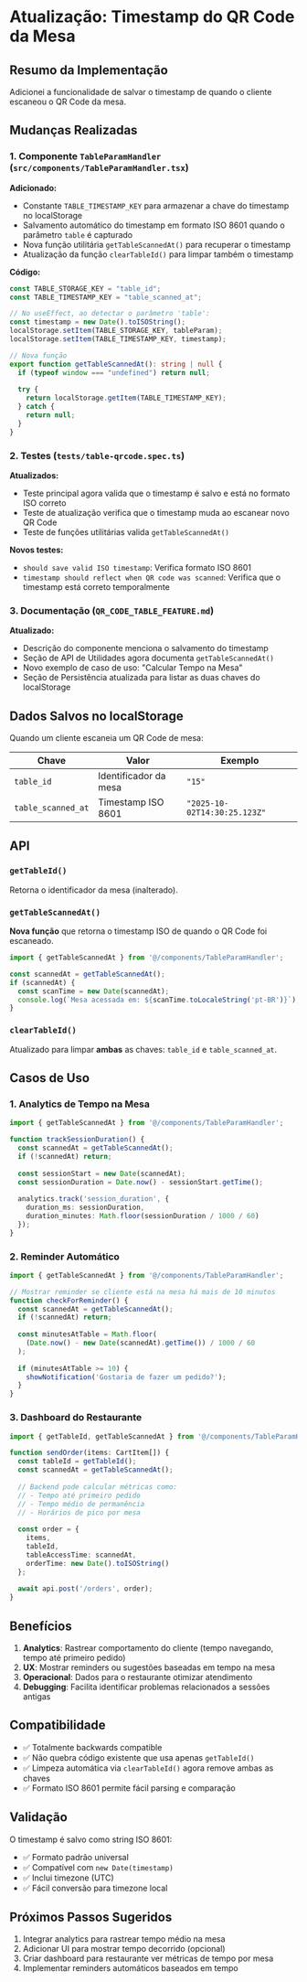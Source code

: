 # Atualização: Timestamp do QR Code da Mesa

## Resumo da Implementação

Adicionei a funcionalidade de salvar o timestamp de quando o cliente escaneou o QR Code da mesa.

## Mudanças Realizadas

### 1. Componente `TableParamHandler` (`src/components/TableParamHandler.tsx`)

**Adicionado:**
- Constante `TABLE_TIMESTAMP_KEY` para armazenar a chave do timestamp no localStorage
- Salvamento automático do timestamp em formato ISO 8601 quando o parâmetro `table` é capturado
- Nova função utilitária `getTableScannedAt()` para recuperar o timestamp
- Atualização da função `clearTableId()` para limpar também o timestamp

**Código:**
```typescript
const TABLE_STORAGE_KEY = "table_id";
const TABLE_TIMESTAMP_KEY = "table_scanned_at";

// No useEffect, ao detectar o parâmetro 'table':
const timestamp = new Date().toISOString();
localStorage.setItem(TABLE_STORAGE_KEY, tableParam);
localStorage.setItem(TABLE_TIMESTAMP_KEY, timestamp);

// Nova função
export function getTableScannedAt(): string | null {
  if (typeof window === "undefined") return null;
  
  try {
    return localStorage.getItem(TABLE_TIMESTAMP_KEY);
  } catch {
    return null;
  }
}
```

### 2. Testes (`tests/table-qrcode.spec.ts`)

**Atualizados:**
- Teste principal agora valida que o timestamp é salvo e está no formato ISO correto
- Teste de atualização verifica que o timestamp muda ao escanear novo QR Code
- Teste de funções utilitárias valida `getTableScannedAt()`

**Novos testes:**
- `should save valid ISO timestamp`: Verifica formato ISO 8601
- `timestamp should reflect when QR code was scanned`: Verifica que o timestamp está correto temporalmente

### 3. Documentação (`QR_CODE_TABLE_FEATURE.md`)

**Atualizado:**
- Descrição do componente menciona o salvamento do timestamp
- Seção de API de Utilidades agora documenta `getTableScannedAt()`
- Novo exemplo de caso de uso: "Calcular Tempo na Mesa"
- Seção de Persistência atualizada para listar as duas chaves do localStorage

## Dados Salvos no localStorage

Quando um cliente escaneia um QR Code de mesa:

| Chave | Valor | Exemplo |
|-------|-------|---------|
| `table_id` | Identificador da mesa | `"15"` |
| `table_scanned_at` | Timestamp ISO 8601 | `"2025-10-02T14:30:25.123Z"` |

## API

### `getTableId()`
Retorna o identificador da mesa (inalterado).

### `getTableScannedAt()`
**Nova função** que retorna o timestamp ISO de quando o QR Code foi escaneado.

```typescript
import { getTableScannedAt } from '@/components/TableParamHandler';

const scannedAt = getTableScannedAt();
if (scannedAt) {
  const scanTime = new Date(scannedAt);
  console.log(`Mesa acessada em: ${scanTime.toLocaleString('pt-BR')}`);
}
```

### `clearTableId()`
Atualizado para limpar **ambas** as chaves: `table_id` e `table_scanned_at`.

## Casos de Uso

### 1. Analytics de Tempo na Mesa

```typescript
import { getTableScannedAt } from '@/components/TableParamHandler';

function trackSessionDuration() {
  const scannedAt = getTableScannedAt();
  if (!scannedAt) return;
  
  const sessionStart = new Date(scannedAt);
  const sessionDuration = Date.now() - sessionStart.getTime();
  
  analytics.track('session_duration', {
    duration_ms: sessionDuration,
    duration_minutes: Math.floor(sessionDuration / 1000 / 60)
  });
}
```

### 2. Reminder Automático

```typescript
import { getTableScannedAt } from '@/components/TableParamHandler';

// Mostrar reminder se cliente está na mesa há mais de 10 minutos
function checkForReminder() {
  const scannedAt = getTableScannedAt();
  if (!scannedAt) return;
  
  const minutesAtTable = Math.floor(
    (Date.now() - new Date(scannedAt).getTime()) / 1000 / 60
  );
  
  if (minutesAtTable >= 10) {
    showNotification('Gostaria de fazer um pedido?');
  }
}
```

### 3. Dashboard do Restaurante

```typescript
import { getTableId, getTableScannedAt } from '@/components/TableParamHandler';

function sendOrder(items: CartItem[]) {
  const tableId = getTableId();
  const scannedAt = getTableScannedAt();
  
  // Backend pode calcular métricas como:
  // - Tempo até primeiro pedido
  // - Tempo médio de permanência
  // - Horários de pico por mesa
  
  const order = {
    items,
    tableId,
    tableAccessTime: scannedAt,
    orderTime: new Date().toISOString()
  };
  
  await api.post('/orders', order);
}
```

## Benefícios

1. **Analytics**: Rastrear comportamento do cliente (tempo navegando, tempo até primeiro pedido)
2. **UX**: Mostrar reminders ou sugestões baseadas em tempo na mesa
3. **Operacional**: Dados para o restaurante otimizar atendimento
4. **Debugging**: Facilita identificar problemas relacionados a sessões antigas

## Compatibilidade

- ✅ Totalmente backwards compatible
- ✅ Não quebra código existente que usa apenas `getTableId()`
- ✅ Limpeza automática via `clearTableId()` agora remove ambas as chaves
- ✅ Formato ISO 8601 permite fácil parsing e comparação

## Validação

O timestamp é salvo como string ISO 8601:
- ✅ Formato padrão universal
- ✅ Compatível com `new Date(timestamp)`
- ✅ Inclui timezone (UTC)
- ✅ Fácil conversão para timezone local

## Próximos Passos Sugeridos

1. Integrar analytics para rastrear tempo médio na mesa
2. Adicionar UI para mostrar tempo decorrido (opcional)
3. Criar dashboard para restaurante ver métricas de tempo por mesa
4. Implementar reminders automáticos baseados em tempo
